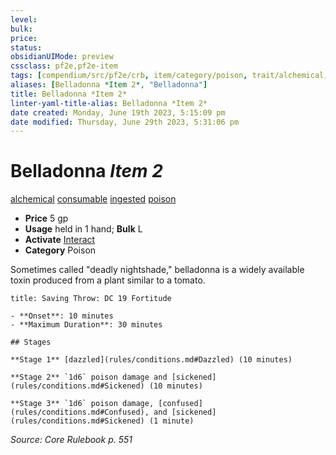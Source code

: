 ```yaml
---
level:
bulk:
price:
status:
obsidianUIMode: preview
cssclass: pf2e,pf2e-item
tags: [compendium/src/pf2e/crb, item/category/poison, trait/alchemical, trait/consumable, trait/ingested, trait/poison]
aliases: [Belladonna *Item 2*, "Belladonna"]
title: Belladonna *Item 2*
linter-yaml-title-alias: Belladonna *Item 2*
date created: Monday, June 19th 2023, 5:15:09 pm
date modified: Thursday, June 29th 2023, 5:31:06 pm
---
```


# Belladonna *Item 2*

[alchemical](rules/traits/alchemical.md) [consumable](rules/traits/consumable.md) [ingested](rules/traits/ingested.md) [poison](rules/traits/poison.md)  

- **Price** 5 gp
- **Usage** held in 1 hand; **Bulk** L
- **Activate** [Interact](rules/actions/interact.md)
- **Category** Poison

Sometimes called "deadly nightshade," belladonna is a widely available toxin produced from a plant similar to a tomato.

```ad-inline-affliction
title: Saving Throw: DC 19 Fortitude

- **Onset**: 10 minutes
- **Maximum Duration**: 30 minutes

## Stages

**Stage 1** [dazzled](rules/conditions.md#Dazzled) (10 minutes)

**Stage 2** `1d6` poison damage and [sickened](rules/conditions.md#Sickened) (10 minutes)

**Stage 3** `1d6` poison damage, [confused](rules/conditions.md#Confused), and [sickened](rules/conditions.md#Sickened) (1 minute)
```

*Source: Core Rulebook p. 551*

